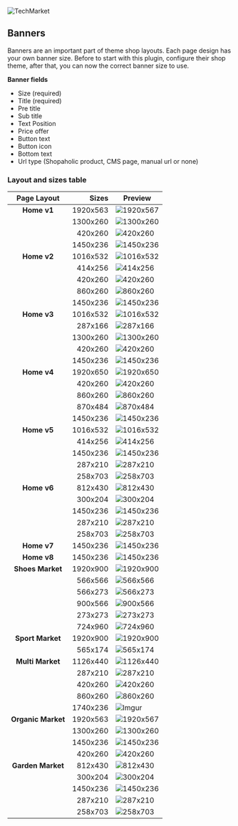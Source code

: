 ![TechMarket](https://i.imgur.com/2pNzJ6e.png)

## Banners
Banners are an important part of theme shop layouts. Each page design has your own banner size. Before to start with this plugin, configure their shop theme, after that, you can now the correct banner size to use.

**Banner fields**
- Size (required)
- Title (required)
- Pre title
- Sub title
- Text Position
- Price offer
- Button text
- Button icon
- Bottom text
- Url type (Shopaholic product, CMS page, manual url or none)

### Layout and sizes table
| Page Layout | Sizes | Preview |
|:---------:|----:|-------|
| **Home v1** | 1920x563 |![1920x567](https://i.imgur.com/GOSHyuV.png)|
| | 1300x260 | ![1300x260](https://i.imgur.com/pIFPehO.png) |
| | 420x260 | ![420x260](https://i.imgur.com/8phBvdd.png) |
| | 1450x236 | ![1450x236](https://i.imgur.com/Z5aTuJc.png) |
| **Home v2** | 1016x532 | ![1016x532](https://i.imgur.com/pA9PL5U.png) |
| | 414x256 | ![414x256](https://i.imgur.com/SbgIG7j.png) |
| | 420x260 | ![420x260](https://i.imgur.com/8phBvdd.png) |
| | 860x260 | ![860x260](https://i.imgur.com/ikCIScJ.png) |
| | 1450x236 | ![1450x236](https://i.imgur.com/Z5aTuJc.png) |
| **Home v3** | 1016x532 | ![1016x532](https://i.imgur.com/pA9PL5U.png) |
| | 287x166 | ![287x166](https://i.imgur.com/zEgCnFO.png) |
| | 1300x260 | ![1300x260](https://i.imgur.com/pIFPehO.png) |
| | 420x260 | ![420x260](https://i.imgur.com/8phBvdd.png) |
| | 1450x236 | ![1450x236](https://i.imgur.com/Z5aTuJc.png) |
| **Home v4** | 1920x650 | ![1920x650](https://i.imgur.com/EDqYUwP.png) |
| | 420x260 | ![420x260](https://i.imgur.com/8phBvdd.png) |
| | 860x260 | ![860x260](https://i.imgur.com/ikCIScJ.png) |
| | 870x484 | ![870x484](https://i.imgur.com/X5YPMHq.png) |
| | 1450x236 | ![1450x236](https://i.imgur.com/Z5aTuJc.png) |
| **Home v5** | 1016x532 | ![1016x532](https://i.imgur.com/pA9PL5U.png) |
| | 414x256 | ![414x256](https://i.imgur.com/SbgIG7j.png) |
| | 1450x236 | ![1450x236](https://i.imgur.com/Z5aTuJc.png) |
| | 287x210 | ![287x210](https://i.imgur.com/3NoMUnp.png) |
| | 258x703 | ![258x703](https://i.imgur.com/UMtQguu.png) |
| **Home v6** | 812x430 | ![812x430](https://i.imgur.com/7kP6HBC.png) |
| | 300x204 | ![300x204](https://i.imgur.com/bsCYIWX.png) |
| | 1450x236 | ![1450x236](https://i.imgur.com/Z5aTuJc.png) |
| | 287x210 | ![287x210](https://i.imgur.com/3NoMUnp.png) |
| | 258x703 | ![258x703](https://i.imgur.com/UMtQguu.png) |
| **Home v7** | 1450x236 | ![1450x236](https://i.imgur.com/Z5aTuJc.png) |
| **Home v8** | 1450x236 | ![1450x236](https://i.imgur.com/Z5aTuJc.png) |
| **Shoes Market** | 1920x900 | ![1920x900](https://i.imgur.com/bX5Z4x5.png) |
| | 566x566 | ![566x566](https://i.imgur.com/6TRz2ug.png) |
| | 566x273 | ![566x273](https://i.imgur.com/oRD3Jm3.png) |
| | 900x566 | ![900x566](https://i.imgur.com/sYEsDjR.png) |
| | 273x273 | ![273x273](https://i.imgur.com/J06X1Ui.png) |
| | 724x960 | ![724x960](https://i.imgur.com/7kxYQye.png) |
| **Sport Market** | 1920x900 | ![1920x900](https://i.imgur.com/bX5Z4x5.png) |
| | 565x174 | ![565x174](https://i.imgur.com/7BcPcPi.png) |
| **Multi Market** | 1126x440 | ![1126x440](https://i.imgur.com/pL4cHiQ.png) |
| | 287x210 | ![287x210](https://i.imgur.com/3NoMUnp.png) |
| | 420x260 | ![420x260](https://i.imgur.com/8phBvdd.png) |
| | 860x260 | ![860x260](https://i.imgur.com/ikCIScJ.png) |
| | 1740x236 | ![Imgur](https://i.imgur.com/5m58Q0A.png) |
| **Organic Market** | 1920x563 |![1920x567](https://i.imgur.com/GOSHyuV.png)|
| | 1300x260 | ![1300x260](https://i.imgur.com/pIFPehO.png) |
| | 1450x236 | ![1450x236](https://i.imgur.com/Z5aTuJc.png) |
|  | 420x260 | ![420x260](https://i.imgur.com/8phBvdd.png) |
| **Garden Market** | 812x430 | ![812x430](https://i.imgur.com/7kP6HBC.png) |
| | 300x204 | ![300x204](https://i.imgur.com/bsCYIWX.png) |
| | 1450x236 | ![1450x236](https://i.imgur.com/Z5aTuJc.png) |
| | 287x210 | ![287x210](https://i.imgur.com/3NoMUnp.png) |
| | 258x703 | ![258x703](https://i.imgur.com/UMtQguu.png) |